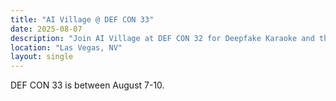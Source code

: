 ```yaml
---
title: "AI Village @ DEF CON 33"
date: 2025-08-07
description: "Join AI Village at DEF CON 32 for Deepfake Karaoke and the Generative Red Teaming 3 Challenge."
location: "Las Vegas, NV"
layout: single
---
```


DEF CON 33 is between August 7-10.
